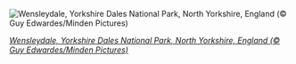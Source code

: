 
![Wensleydale, Yorkshire Dales National Park, North Yorkshire, England (© Guy Edwardes/Minden Pictures)](https://cn.bing.com//th?id=OHR.Wensleydale_EN-US0930314934_1920x1080.jpg&rf=LaDigue_1920x1080.jpg&pid=hp)

*[Wensleydale, Yorkshire Dales National Park, North Yorkshire, England (© Guy Edwardes/Minden Pictures)](https://www.bing.com/search?q=wensleydale+england&form=hpcapt&filters=HpDate%3a%2220210426_0700%22)*
